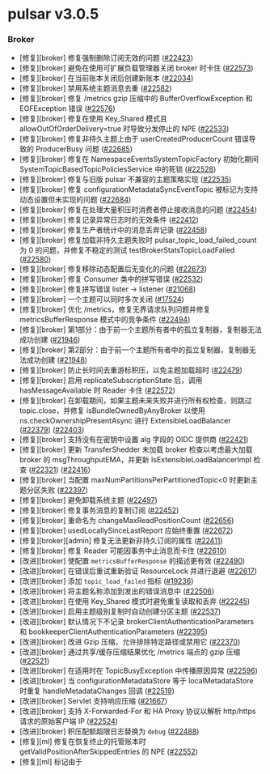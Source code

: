 # pulsar v3.0.5

### Broker

- [修复][broker] 修复强制删除订阅无效的问题 ([#22423](https://github.com/apache/pulsar/pull/22423))
- [修复][broker] 避免在使用可扩展负载管理器关闭 broker 时卡住 ([#22573](https://github.com/apache/pulsar/pull/22573))
- [修复][broker] 在当前账本关闭后创建新账本 ([#22034](https://github.com/apache/pulsar/pull/22034))
- [修复][broker] 禁用系统主题消息去重 ([#22582](https://github.com/apache/pulsar/pull/22582))
- [修复][broker] 修复 /metrics gzip 压缩中的 BufferOverflowException 和 EOFException 错误 ([#22576](https://github.com/apache/pulsar/pull/22576))
- [修复][broker] 修复在使用 Key_Shared 模式且 allowOutOfOrderDelivery=true 时导致分发停止的 NPE ([#22533](https://github.com/apache/pulsar/pull/22533))
- [修复][broker] 修复非持久主题上由于 userCreatedProducerCount 错误导致的 ProducerBusy 问题 ([#22685](https://github.com/apache/pulsar/pull/22685))
- [修复][broker] 修复在 NamespaceEventsSystemTopicFactory 初始化期间 SystemTopicBasedTopicPoliciesService 中的死锁 ([#22528](https://github.com/apache/pulsar/pull/22528))
- [修复][broker] 修复与旧版 pulsar 不兼容的主题策略实现 ([#22535](https://github.com/apache/pulsar/pull/22535))
- [修复][broker] 修复 configurationMetadataSyncEventTopic 被标记为支持动态设置但未实现的问题 ([#22684](https://github.com/apache/pulsar/pull/22684))
- [修复][broker] 修复在处理大量积压时消费者停止接收消息的问题 ([#22454](https://github.com/apache/pulsar/pull/22454))
- [修复][broker] 修复记录异常日志时的无效条件 ([#22412](https://github.com/apache/pulsar/pull/22412))
- [修复][broker] 修复生产者统计中的消息丢弃记录 ([#22458](https://github.com/apache/pulsar/pull/22458))
- [修复][broker] 修复加载非持久主题失败时 pulsar_topic_load_failed_count 为 0 的问题，并修复不稳定的测试 testBrokerStatsTopicLoadFailed ([#22580](https://github.com/apache/pulsar/pull/22580))
- [修复][broker] 修复移除动态配置后无变化的问题 ([#22673](https://github.com/apache/pulsar/pull/22673))
- [修复][broker] 修复 Consumer 类中的拼写错误 ([#22532](https://github.com/apache/pulsar/pull/22532))
- [修复][broker] 修复拼写错误 lister -> listener ([#21068](https://github.com/apache/pulsar/pull/21068))
- [修复][broker] 一个主题可以同时多次关闭 ([#17524](https://github.com/apache/pulsar/pull/17524))
- [修复][broker] 优化 /metrics，修复无界请求队列问题并修复 metricsBufferResponse 模式中的竞争条件 ([#22494](https://github.com/apache/pulsar/pull/22494))
- [修复][broker] 第1部分：由于前一个主题所有者中的孤立复制器，复制器无法成功创建 ([#21946](https://github.com/apache/pulsar/pull/21946))
- [修复][broker] 第2部分：由于前一个主题所有者中的孤立复制器，复制器无法成功创建 ([#21948](https://github.com/apache/pulsar/pull/21948))
- [修复][broker] 防止长时间去重游标积压，以免主题加载超时 ([#22479](https://github.com/apache/pulsar/pull/22479))
- [修复][broker] 启用 replicateSubscriptionState 后，调用 hasMessageAvailable 时 Reader 卡住 ([#22572](https://github.com/apache/pulsar/pull/22572))
- [修复][broker] 在卸载期间，如果主题未来失败并进行所有权检查，则跳过 topic.close，并修复 isBundleOwnedByAnyBroker 以使用 ns.checkOwnershipPresentAsync 进行 ExtensibleLoadBalancer ([#22379](https://github.com/apache/pulsar/pull/22379)) ([#22403](https://github.com/apache/pulsar/pull/22403))
- [修复][broker] 支持没有在密钥中设置 alg 字段的 OIDC 提供商 ([#22421](https://github.com/apache/pulsar/pull/22421))
- [修复][broker] 更新 TransferShedder 未加载 broker 检查以考虑最大加载 broker 的 msgThroughputEMA，并更新 IsExtensibleLoadBalancerImpl 检查 ([#22321](https://github.com/apache/pulsar/pull/22321)) ([#22416](https://github.com/apache/pulsar/pull/22416))
- [修复][broker] 当配置 maxNumPartitionsPerPartitionedTopic<0 时更新主题分区失败 ([#22397](https://github.com/apache/pulsar/pull/22397))
- [修复][broker] 避免卸载系统主题 ([#22497](https://github.com/apache/pulsar/pull/22497))
- [修复][broker] 修复事务消息的复制订阅 ([#22452](https://github.com/apache/pulsar/pull/22452))
- [修复][broker] 重命名为 changeMaxReadPositionCount ([#22656](https://github.com/apache/pulsar/pull/22656))
- [修复][broker] usedLocallySinceLastReport 应始终重置 ([#22672](https://github.com/apache/pulsar/pull/22672))
- [修复][broker][admin] 修复无法更新非持久订阅的属性 ([#22411](https://github.com/apache/pulsar/pull/22411))
- [修复][broker] 修复 Reader 可能因事务中止消息而卡住 ([#22610](https://github.com/apache/pulsar/pull/22610))
- [改进][broker] 使配置 `metricsBufferResponse` 的描述更有效 ([#22490](https://github.com/apache/pulsar/pull/22490))
- [改进][broker] 在错误后重试重新验证 ResourceLock 并进行退避 ([#22617](https://github.com/apache/pulsar/pull/22617))
- [改进][broker] 添加 `topic_load_failed` 指标 ([#19236](https://github.com/apache/pulsar/pull/19236))
- [改进][broker] 将主题名称添加到发出的错误消息中 ([#22506](https://github.com/apache/pulsar/pull/22506))
- [改进][broker] 在使用 Key_Shared 模式时避免重复读取和丢弃 ([#22245](https://github.com/apache/pulsar/pull/22245))
- [改进][broker] 启用主题级别复制时自动创建分区主题 ([#22537](https://github.com/apache/pulsar/pull/22537))
- [改进][broker] 默认情况下不记录 brokerClientAuthenticationParameters 和 bookkeeperClientAuthenticationParameters ([#22395](https://github.com/apache/pulsar/pull/22395))
- [改进][broker] 改进 Gzip 压缩，允许排除特定路径或禁用它 ([#22370](https://github.com/apache/pulsar/pull/22370))
- [改进][broker] 通过共享/缓存压缩结果优化 /metrics 端点的 gzip 压缩 ([#22521](https://github.com/apache/pulsar/pull/22521))
- [改进][broker] 在适用时在 TopicBusyException 中传播原因异常 ([#22596](https://github.com/apache/pulsar/pull/22596))
- [改进][broker] 当 configurationMetadataStore 等于 localMetadataStore 时重复 handleMetadataChanges 回调 ([#22519](https://github.com/apache/pulsar/pull/22519))
- [改进][broker] Servlet 支持响应压缩 ([#21667](https://github.com/apache/pulsar/pull/21667))
- [改进][broker] 支持 X-Forwarded-For 和 HA Proxy 协议以解析 http/https 请求的原始客户端 IP ([#22524](https://github.com/apache/pulsar/pull/22524))
- [改进][broker] 积压配额超限日志替换为 `debug` ([#22488](https://github.com/apache/pulsar/pull/22488))
- [修复][ml] 修复在恢复终止的托管账本时 getValidPositionAfterSkippedEntries 的 NPE ([#22552](https://github.com/apache/pulsar/pull/22552))
- [修复][ml] 标记由于